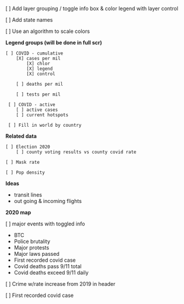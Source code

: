 
[ ] Add layer grouping / toggle info box & color legend with layer control

[ ] Add state names

[ ] Use an algorithm to scale colors

**Legend groups (will be done in full scr)**

    [ ] COVID - cumulative 
        [X] cases per mil
            [X] chlor
            [X] legend
            [X] control
        
        [ ] deaths per mil
        
        [ ] tests per mil
        
     [ ] COVID - active
        [ ] active cases
        [ ] current hotspots
        
     [ ] Fill in world by country

**Related data**

    [ ] Election 2020
        [ ] county voting results vs county covid rate
    
    [ ] Mask rate
    
    [ ] Pop density
 
 **Ideas**
 
 - transit lines
 - out going & incoming flights
 
 
**2020 map**

[ ] major events with toggled info
- BTC
- Police brutality
- Major protests
- Major laws passed
- First recorded covid case
- Covid deaths pass 9/11 total
- Covid deaths exceed 9/11 daily

[ ] Crime w/rate increase from 2019 in header

[ ] First recorded covid case
 
 
 
 
    

